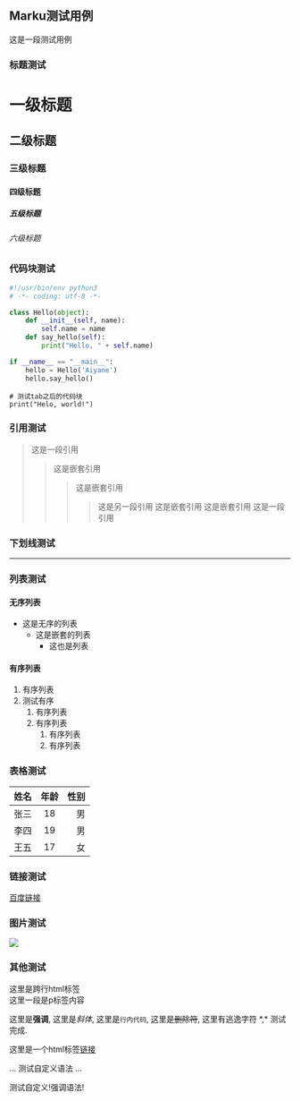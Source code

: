## Marku测试用例

这是一段测试用例

### 标题测试

# 一级标题

## 二级标题

### 三级标题

#### 四级标题

##### 五级标题

###### 六级标题

### 代码块测试
```py
#!/usr/bin/env python3
# -*- coding: utf-8 -*-

class Hello(object):
	def __init__(self, name):
    	self.name = name
    def say_hello(self):
    	print("Hello, " + self.name)

if __name__ == "__main__":
	hello = Hello('Aiyane')
    hello.say_hello()
```

    # 测试tab之后的代码块
    print("Helo, world!")

### 引用测试

> 这是一段引用
> > 这是嵌套引用
> > > 这是嵌套引用
> > > > 这是另一段引用
> > > 这是嵌套引用
> > 这是嵌套引用
> 这是一段引用

### 下划线测试

---

### 列表测试

#### 无序列表

- 这是无序的列表
	- 这是嵌套的列表
		+ 这也是列表

#### 有序列表

1. 有序列表
2. 测试有序
    1. 有序列表
    2. 有序列表
        1. 有序列表
        2. 有序列表

### 表格测试

| 姓名 | 年龄 | 性别 |
| :--- | :---: | ---: |
| 张三 | 18 | 男 |
| 李四 | 19 | 男 |
| 王五 | 17 | 女 |

### 链接测试

[百度链接](https://www.baidu.com "百度")

### 图片测试

![](https://www.baidu.com/img/baidu_jgylogo3.gif)

### 其他测试

<p class="test_p">
这里是跨行html标签</br>
这里一段是p标签内容
</p>

这里是**强调**, 这里是*斜体*, 这里是`行内代码`, 这里是~~删除符~~, 这里有逃逸字符 \*,\* 测试完成.

这里是一个html标签<a href="https://github.com/qq2310091880/marku">链接</a>

...
测试自定义语法
...

测试自定义!强调语法!
